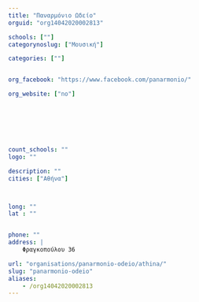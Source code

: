 ```yaml
---
title: "Παναρμόνιο Ωδείο"
orguid: "org14042020002813"

schools: [""]
categorynoslug: ["Μουσική"]

categories: [""]


org_facebook: "https://www.facebook.com/panarmonio/"

org_website: ["no"]







count_schools: ""
logo: ""

description: ""
cities: ["Αθήνα"]



long: ""
lat : ""


phone: ""
address: |
    Φραγκοπούλου 36

url: "organisations/panarmonio-odeio/athina/"
slug: "panarmonio-odeio"
aliases:
    - /org14042020002813
---
```



